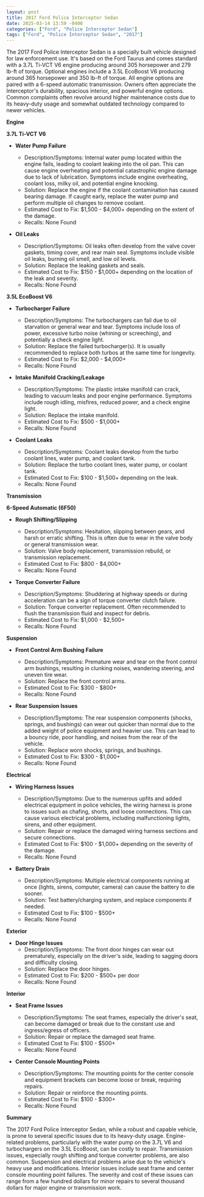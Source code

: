 ```yaml
---
layout: post
title: 2017 Ford Police Interceptor Sedan
date: 2025-03-14 13:59 -0400
categories: ["Ford", "Police Interceptor Sedan"]
tags: ["Ford", "Police Interceptor Sedan", "2017"]
---
```

The 2017 Ford Police Interceptor Sedan is a specially built vehicle designed for law enforcement use. It's based on the Ford Taurus and comes standard with a 3.7L Ti-VCT V6 engine producing around 305 horsepower and 279 lb-ft of torque. Optional engines include a 3.5L EcoBoost V6 producing around 365 horsepower and 350 lb-ft of torque. All engine options are paired with a 6-speed automatic transmission. Owners often appreciate the Interceptor's durability, spacious interior, and powerful engine options. Common complaints often revolve around higher maintenance costs due to its heavy-duty usage and somewhat outdated technology compared to newer vehicles.

**Engine**

**3.7L Ti-VCT V6**

*   **Water Pump Failure**
    *   Description/Symptoms: Internal water pump located within the engine fails, leading to coolant leaking into the oil pan. This can cause engine overheating and potential catastrophic engine damage due to lack of lubrication. Symptoms include engine overheating, coolant loss, milky oil, and potential engine knocking.
    *   Solution: Replace the engine if the coolant contamination has caused bearing damage. If caught early, replace the water pump and perform multiple oil changes to remove coolant.
    *   Estimated Cost to Fix: $1,500 - $4,000+ depending on the extent of the damage.
    *   Recalls: None Found

*   **Oil Leaks**
    *   Description/Symptoms: Oil leaks often develop from the valve cover gaskets, timing cover, and rear main seal. Symptoms include visible oil leaks, burning oil smell, and low oil levels.
    *   Solution: Replace the leaking gaskets and seals.
    *   Estimated Cost to Fix: $150 - $1,000+ depending on the location of the leak and severity.
    *   Recalls: None Found

**3.5L EcoBoost V6**

*   **Turbocharger Failure**
    *   Description/Symptoms: The turbochargers can fail due to oil starvation or general wear and tear. Symptoms include loss of power, excessive turbo noise (whining or screeching), and potentially a check engine light.
    *   Solution: Replace the failed turbocharger(s). It is usually recommended to replace both turbos at the same time for longevity.
    *   Estimated Cost to Fix: $2,000 - $4,000+
    *   Recalls: None Found

*   **Intake Manifold Cracking/Leakage**
    *   Description/Symptoms: The plastic intake manifold can crack, leading to vacuum leaks and poor engine performance. Symptoms include rough idling, misfires, reduced power, and a check engine light.
    *   Solution: Replace the intake manifold.
    *   Estimated Cost to Fix: $500 - $1,000+
    *   Recalls: None Found

* **Coolant Leaks**
    * Description/Symptoms: Coolant leaks develop from the turbo coolant lines, water pump, and coolant tank.
    * Solution: Replace the turbo coolant lines, water pump, or coolant tank.
    * Estimated Cost to Fix: $100 - $1,500+ depending on the leak.
    * Recalls: None Found

**Transmission**

**6-Speed Automatic (6F50)**

*   **Rough Shifting/Slipping**
    *   Description/Symptoms: Hesitation, slipping between gears, and harsh or erratic shifting. This is often due to wear in the valve body or general transmission wear.
    *   Solution: Valve body replacement, transmission rebuild, or transmission replacement.
    *   Estimated Cost to Fix: $800 - $4,000+
    *   Recalls: None Found

*   **Torque Converter Failure**
    *   Description/Symptoms: Shuddering at highway speeds or during acceleration can be a sign of torque converter clutch failure.
    *   Solution: Torque converter replacement. Often recommended to flush the transmission fluid and inspect for debris.
    *   Estimated Cost to Fix: $1,000 - $2,500+
    *   Recalls: None Found

**Suspension**

*   **Front Control Arm Bushing Failure**
    *   Description/Symptoms: Premature wear and tear on the front control arm bushings, resulting in clunking noises, wandering steering, and uneven tire wear.
    *   Solution: Replace the front control arms.
    *   Estimated Cost to Fix: $300 - $800+
    *   Recalls: None Found

*   **Rear Suspension Issues**
    *   Description/Symptoms: The rear suspension components (shocks, springs, and bushings) can wear out quicker than normal due to the added weight of police equipment and heavier use. This can lead to a bouncy ride, poor handling, and noises from the rear of the vehicle.
    *   Solution: Replace worn shocks, springs, and bushings.
    *   Estimated Cost to Fix: $300 - $1,000+
    *   Recalls: None Found

**Electrical**

*   **Wiring Harness Issues**
    *   Description/Symptoms: Due to the numerous upfits and added electrical equipment in police vehicles, the wiring harness is prone to issues such as chafing, shorts, and loose connections. This can cause various electrical problems, including malfunctioning lights, sirens, and other equipment.
    *   Solution: Repair or replace the damaged wiring harness sections and secure connections.
    *   Estimated Cost to Fix: $100 - $1,000+ depending on the severity of the damage.
    *   Recalls: None Found

*   **Battery Drain**
    * Description/Symptoms: Multiple electrical components running at once (lights, sirens, computer, camera) can cause the battery to die sooner.
    * Solution: Test battery/charging system, and replace components if needed.
    * Estimated Cost to Fix: $100 - $500+
    * Recalls: None Found

**Exterior**

*   **Door Hinge Issues**
    *   Description/Symptoms: The front door hinges can wear out prematurely, especially on the driver's side, leading to sagging doors and difficulty closing.
    *   Solution: Replace the door hinges.
    *   Estimated Cost to Fix: $200 - $500+ per door
    *   Recalls: None Found

**Interior**

*   **Seat Frame Issues**
    *   Description/Symptoms: The seat frames, especially the driver's seat, can become damaged or break due to the constant use and ingress/egress of officers.
    *   Solution: Repair or replace the damaged seat frame.
    *   Estimated Cost to Fix: $100 - $500+
    *   Recalls: None Found

*   **Center Console Mounting Points**
    *   Description/Symptoms: The mounting points for the center console and equipment brackets can become loose or break, requiring repairs.
    *   Solution: Repair or reinforce the mounting points.
    *   Estimated Cost to Fix: $100 - $300+
    *   Recalls: None Found

**Summary**

The 2017 Ford Police Interceptor Sedan, while a robust and capable vehicle, is prone to several specific issues due to its heavy-duty usage. Engine-related problems, particularly with the water pump on the 3.7L V6 and turbochargers on the 3.5L EcoBoost, can be costly to repair. Transmission issues, especially rough shifting and torque converter problems, are also common. Suspension and electrical problems arise due to the vehicle's heavy use and modifications. Interior issues include seat frame and center console mounting point failures. The severity and cost of these issues can range from a few hundred dollars for minor repairs to several thousand dollars for major engine or transmission work.

